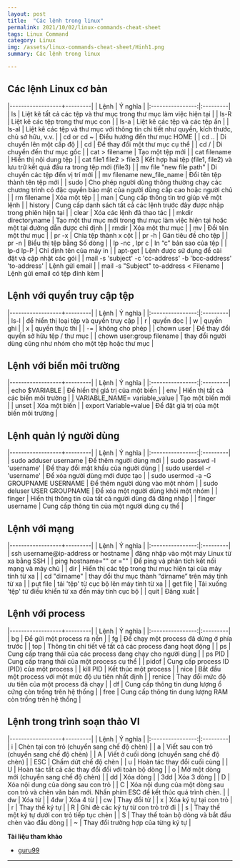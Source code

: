```yaml
---
layout: post
title:  "Các lệnh trong linux"
permalink: 2021/10/02/linux-commands-cheat-sheet
tags: Linux Command
category: Linux
img: /assets/linux-commands-cheat-sheet/Hinh1.png
summary: Các lệnh trong linux

---
```


## Các lệnh Linux cơ bản ##

|------------------+---------|
| Lệnh | Ý nghĩa |
|:----------------:|:---------|
| ls | Liệt kê tất cả các tệp và thư mục trong thư mục làm việc hiện tại |
| ls-R | Liệt kê các tệp trong thư mục con |
| ls-a | Liệt kê các tệp và các tệp ẩn |
| ls-al | Liệt kê các tệp và thư mục với thông tin chi tiết như quyền, kích thước, chủ sở hữu, v.v. |
| cd or cd ~ | Điều hướng đến thư mục HOME |
| cd .. | Di chuyển lên một cấp độ |
| cd | Để thay đổi một thư mục cụ thể |
| cd / | Di chuyển đến thư mục gốc |
| cat > filename | Tạo một tệp mới |
| cat filename | Hiển thị nội dung tệp |
| cat file1 file2 > file3 | Kết hợp hai tệp (file1, file2) và lưu trữ kết quả đầu ra trong tệp mới (file3) |
| mv file "new file path" | Di chuyển các tệp đến vị trí mới |
| mv filename new_file_name | Đổi tên tệp thành tên tệp mới |
| sudo | Cho phép người dùng thông thường chạy các chương trình có đặc quyền bảo mật của người dùng cấp cao hoặc người chủ |
| rm filename | Xóa một tệp |
| man | Cung cấp thông tin trợ giúp về một lệnh |
| history | Cung cấp danh sách tất cả các lệnh trước đây được nhập trong phiên hiện tại |
| clear | Xóa các lệnh đã thao tác |
| mkdir directoryname | Tạo một thư mục mới trong thư mục làm việc hiện tại hoặc một tại đường dẫn được chỉ định |
| rmdir | Xóa một thư mục |
| mv | Đổi tên một thư mục |
| pr -x | Chia tệp thành x cột |
| pr -h | Gán tiêu đề cho tệp |
| pr -n | Biểu thị tệp bằng Số dòng |
| lp -nc , lpr c | In “c” bản sao của tệp |
|  lp-d lp-P | Chỉ định tên của máy in |
| apt-get | Lệnh được sử dụng để cài đặt và cập nhật các gói |
| mail -s 'subject' -c 'cc-address' -b 'bcc-address' 'to-address' | Lệnh gửi email |
| mail -s "Subject" to-address < Filename | Lệnh gửi email có tệp đính kèm |


## Lệnh với quyền truy cập tệp ##

|------------------+---------|
| Lệnh | Ý nghĩa |
|:----------------:|:---------|
| ls-l | để hiển thị loại tệp và quyền truy cập |
| r | quyền đọc |
| w | quyền ghi |
| x | quyền thực thi |
| -= | không cho phép |
| chown user | Để thay đổi quyền sở hữu tệp / thư mục |
| chown user:group filename | thay đổi người dùng cũng như nhóm cho một tệp hoặc thư mục |


## Lệnh với biến môi trường ##

|------------------+---------|
| Lệnh | Ý nghĩa |
|:----------------:|:---------|
| echo $VARIABLE | Để hiển thị giá trị của một biến |
| env | Hiển thị tất cả các biến môi trường |
| VARIABLE_NAME= variable_value | Tạo một biến mới |
| unset | Xóa một biến |
| export Variable=value | Để đặt giá trị của một biến môi trường |

## Lệnh quản lý người dùng ##

|------------------+---------|
| Lệnh | Ý nghĩa |
|:----------------:|:---------|
| sudo adduser username | Để thêm người dùng mới |
| sudo passwd -l 'username' | Để thay đổi mật khẩu của người dùng |
| sudo userdel -r 'username' | Để xóa người dùng mới được tạo |
| sudo usermod -a -G GROUPNAME USERNAME | Để thêm người dùng vào một nhóm |
| sudo deluser USER GROUPNAME | Để xóa một người dùng khỏi một nhóm |
| finger | Hiển thị thông tin của tất cả người dùng đã đăng nhập |
| finger username | Cung cấp thông tin của một người dùng cụ thể |

## Lệnh với mạng ##

|------------------+---------|
| Lệnh | Ý nghĩa |
|:----------------:|:---------|
| ssh username@ip-address or hostname | đăng nhập vào một máy Linux từ xa bằng SSH |
| ping hostname="" or ="" | Để ping và phân tích kết nối mạng và máy chủ |
| dir | Hiển thị các tệp trong thư mục hiện tại của máy tính từ xa |
| cd "dirname" | thay đổi thư mục thành “dirname” trên máy tính từ xa |
| put file | tải 'tệp' từ cục bộ lên máy tính từ xa |
| get file | Tải xuống 'tệp' từ điều khiển từ xa đến máy tính cục bộ |
| quit | Đăng xuất |

## Lệnh với process ##

|------------------+---------|
| Lệnh | Ý nghĩa |
|:----------------:|:---------|
| bg | Để gửi một process ra nền |
| fg | Để chạy một process đã dừng ở phía trước |
| top | Thông tin chi tiết về tất cả các process đang hoạt động |
| ps | Cung cấp trạng thái của các process đang chạy cho người dùng |
| ps PID | Cung cấp trạng thái của một process cụ thể |
| pidof | Cung cấp process ID (PID) của một process |
| kill PID | Kết thúc một process |
| nice | Bắt đầu một process với một mức độ ưu tiên nhất định |
| renice | Thay đổi mức độ ưu tiên của một process đã chạy |
| df | Cung cấp thông tin dung lượng ổ cứng còn trống trên hệ thống |
| free | Cung cấp thông tin dung lượng RAM còn trống trên hệ thống |

## Lệnh trong trình soạn thảo VI ##

|------------------+---------|
| Lệnh | Ý nghĩa |
|:----------------:|:---------|	
| i | Chèn tại con trỏ (chuyển sang chế độ chèn) |
| a | Viết sau con trỏ (chuyển sang chế độ chèn) |
| A | Viết ở cuối dòng (chuyển sang chế độ chèn) |
| ESC | Chấm dứt chế độ chèn |
| u | Hoàn tác thay đổi cuối cùng |
| U | Hoàn tác tất cả các thay đổi đối với toàn bộ dòng |
| o | Mở một dòng mới (chuyển sang chế độ chèn) |
| dd | Xóa dòng |
| 3dd | Xóa 3 dòng |
| D | Xóa nội dung của dòng sau con trỏ |
| C | Xóa nội dung của một dòng sau con trỏ và chèn văn bản mới. Nhấn phím ESC để kết thúc quá trình chèn. |
| dw | Xóa từ |
| 4dw | Xóa 4 từ |
| cw | Thay đổi từ |
| x | Xóa ký tự tại con trỏ |
| r | Thay thế ký tự |
| R | Ghi đè các ký tự từ con trỏ trở đi |
| s | Thay thế một ký tự dưới con trỏ tiếp tục chèn |
| S | Thay thế toàn bộ dòng và bắt đầu chèn vào đầu dòng |
| ~ | Thay đổi trường hợp của từng ký tự |

**Tài liệu tham khảo**

- [guru99](https://www.guru99.com/linux-commands-cheat-sheet.html)

---
